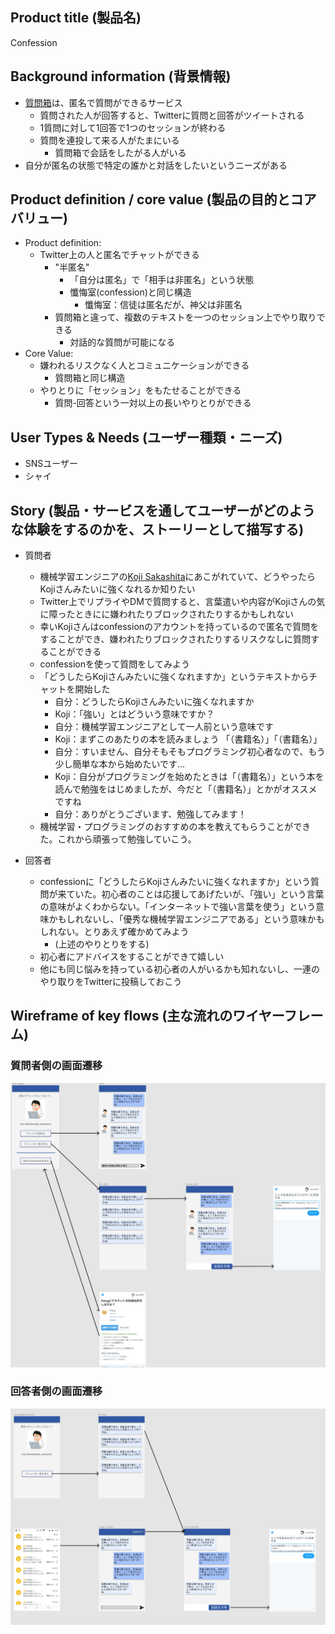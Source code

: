 ## Product title (製品名)

Confession

## Background information (背景情報)

- [質問箱](https://peing.net/ja/)は、匿名で質問ができるサービス
  - 質問された人が回答すると、Twitterに質問と回答がツイートされる
  - 1質問に対して1回答で1つのセッションが終わる
  - 質問を連投して来る人がたまにいる
    - 質問箱で会話をしたがる人がいる
- 自分が匿名の状態で特定の誰かと対話をしたいというニーズがある

## Product definition / core value (製品の目的とコアバリュー)

- Product definition:
  - Twitter上の人と匿名でチャットができる
    - "半匿名"
      - 「自分は匿名」で「相手は非匿名」という状態
      - 懺悔室(confession)と同じ構造
        - 懺悔室：信徒は匿名だが、神父は非匿名
    - 質問箱と違って、複数のテキストを一つのセッション上でやり取りできる
      - 対話的な質問が可能になる
- Core Value:
  - 嫌われるリスクなく人とコミュニケーションができる
    - 質問箱と同じ構造
  - やりとりに「セッション」をもたせることができる
    - 質問-回答という一対以上の長いやりとりができる

## User Types & Needs (ユーザー種類・ニーズ)

- SNSユーザー
- シャイ

## Story (製品・サービスを通してユーザーがどのような体験をするのかを、ストーリーとして描写する)

- 質問者
  - 機械学習エンジニアの[Koji Sakashita](https://twitter.com/k_sakashita)にあこがれていて、どうやったらKojiさんみたいに強くなれるか知りたい
  - Twitter上でリプライやDMで質問すると、言葉遣いや内容がKojiさんの気に障ったときにに嫌われたりブロックされたりするかもしれない
  - 幸いKojiさんはconfessionのアカウントを持っているので匿名で質問をすることができ、嫌われたりブロックされたりするリスクなしに質問することができる
  - confessionを使って質問をしてみよう
  - 「どうしたらKojiさんみたいに強くなれますか」というテキストからチャットを開始した
    - 自分：どうしたらKojiさんみたいに強くなれますか
    - Koji：「強い」とはどういう意味ですか？
    - 自分：機械学習エンジニアとして一人前という意味です
    - Koji：まずこのあたりの本を読みましょう 「（書籍名）」「（書籍名）」
    - 自分：すいません、自分そもそもプログラミング初心者なので、もう少し簡単な本から始めたいです...
    - Koji：自分がプログラミングを始めたときは「（書籍名）」という本を読んで勉強をはじめましたが、今だと「（書籍名）」とかがオススメですね
    - 自分：ありがとうございます、勉強してみます！
  - 機械学習・プログラミングのおすすめの本を教えてもらうことができた。これから頑張って勉強していこう。

- 回答者
  - confessionに「どうしたらKojiさんみたいに強くなれますか」という質問が来ていた。初心者のことは応援してあげたいが、「強い」という言葉の意味がよくわからない。「インターネットで強い言葉を使う」という意味かもしれないし、「優秀な機械学習エンジニアである」という意味かもしれない。とりあえず確かめてみよう
    - (上述のやりとりをする)
  - 初心者にアドバイスをすることができて嬉しい
  - 他にも同じ悩みを持っている初心者の人がいるかも知れないし、一連のやり取りをTwitterに投稿しておこう

## Wireframe of key flows (主な流れのワイヤーフレーム)

### 質問者側の画面遷移

![](./anonymous-users.png)

### 回答者側の画面遷移

![](./answerers.png)
